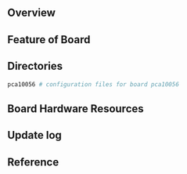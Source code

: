## Overview

## Feature of Board

## Directories

```sh
pca10056 # configuration files for board pca10056
```

## Board Hardware Resources

## Update log

## Reference
